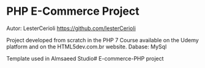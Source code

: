 # PHP E-Commerce Project

Autor: LesterCerioli
https://github.com/lesterCerioli

Project developed from scratch in the PHP 7 Course available on the Udemy platform and on the HTML5dev.com.br website.
Dabase: MySql

Template used in Almsaeed Studio# E-commerce-PHP project


